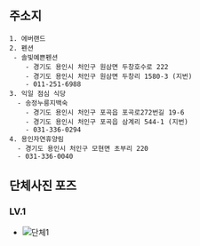 ## 주소지
```text
1. 에버랜드
2. 펜션
 - 솔빛예쁜펜션
    - 경기도 용인시 처인구 원삼면 두창호수로 222
    - 경기도 용인시 처인구 원삼면 두창리 1580-3 (지번)
    - 011-251-6988
3. 익일 점심 식당
  - 송정누릉지백숙
    - 경기도 용인시 처인구 포곡읍 포곡로272번길 19-6
    - 경기도 용인시 처인구 포곡읍 삼계리 544-1 (지번)
    - 031-336-0294
4. 용인자연휴양림
  - 경기도 용인시 처인구 모현면 초부리 220
  - 031-336-0040
```

## 단체사진 포즈
### LV.1

- ![단체1](https://www.google.co.kr/url?sa=i&rct=j&q=&esrc=s&source=images&cd=&cad=rja&uact=8&ved=0ahUKEwiKpILAlqvNAhXEGaYKHaiNAd8QjRwIBw&url=http%3A%2F%2Fphotorabbit.dam.so%2F113&psig=AFQjCNFnKGhXnYpK2OF_itRgZr3gFJv97A&ust=1466119387467472)
